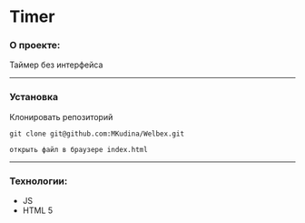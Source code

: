 # Timer 

### О проекте:

Таймер без интерфейса

---

### Установка 

Клонировать репозиторий
```
git clone git@github.com:MKudina/Welbex.git
```

```
открыть файл в браузере index.html
```

---

### Технологии:
* JS
* HTML 5
